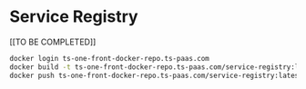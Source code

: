 # Service Registry

[[TO BE COMPLETED]]

```bash
docker login ts-one-front-docker-repo.ts-paas.com
docker build -t ts-one-front-docker-repo.ts-paas.com/service-registry:latest .
docker push ts-one-front-docker-repo.ts-paas.com/service-registry:latest
```
